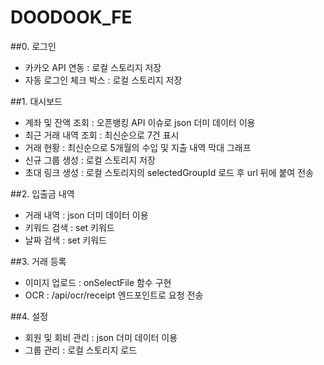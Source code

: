 # DOODOOK_FE

##0. 로그인
- 카카오 API 연동 : 로컬 스토리지 저장
- 자동 로그인 체크 박스 : 로컬 스토리지 저장

##1. 대시보드
- 계좌 및 잔액 조회 : 오픈뱅킹 API 이슈로 json 더미 데이터 이용
- 최근 거래 내역 조회 : 최신순으로 7건 표시
- 거래 현황 : 최신순으로 5개월의 수입 및 지출 내역 막대 그래프
- 신규 그룹 생성 : 로컬 스토리지 저장
- 초대 링크 생성 : 로컬 스토리지의 selectedGroupId 로드 후 url 뒤에 붙여 전송

##2. 입출금 내역
- 거래 내역 : json 더미 데이터 이용
- 키워드 검색 : set 키워드
- 날짜 검색 : set 키워드

##3. 거래 등록
- 이미지 업로드 : onSelectFile 함수 구현
- OCR : /api/ocr/receipt 엔드포인트로 요청 전송

##4. 설정
- 회원 및 회비 관리 : json 더미 데이터 이용
- 그룹 관리 : 로컬 스토리지 로드

